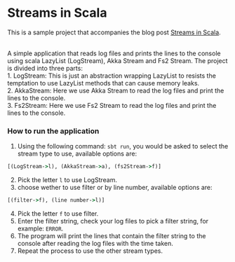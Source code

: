 # Streams in Scala
This is a sample project that accompanies the blog post [Streams in Scala](https://blog.lunatech.com/posts/2023-07-28-streams-in-scala--an-introductory-guide).

<br/>
A simple application that reads log files and prints the lines to the console using scala LazyList (LogStream), Akka Stream and Fs2 Stream.
The project is divided into three parts:
<br>
1. LogStream: This is just an abstraction wrapping LazyList to resists the temptation to use LazyList methods that can cause memory leaks.
<br>
2. AkkaStream: Here we use Akka Stream to read the log files and print the lines to the console.
<br>
3. Fs2Stream: Here we use Fs2 Stream to read the log files and print the lines to the console.


### How to run the application
1. Using the following command: `sbt run`, you would be asked to select the stream type to use, available options are: 
```cmd
[(LogStream->l), (AkkaStream->a), (fs2Stream->f)]
```
2. Pick the letter `l` to use LogStream.
3. choose wether to use filter or by line number, available options are:
```cmd
[(filter->f), (line number->l)]
```
4. Pick the letter `f` to use filter.
5. Enter the filter string, check your log files to pick a filter string, for example: `ERROR`.
6. The program will print the lines that contain the filter string to the console after reading the log files with the time taken.
7. Repeat the process to use the other stream types.





